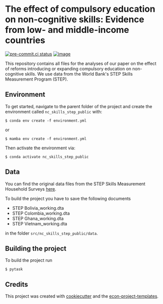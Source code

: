 # The effect of compulsory education on non-cognitive skills: Evidence from low- and middle-income countries

[![pre-commit.ci status](https://results.pre-commit.ci/badge/github/antoniaen/nc_skills_step_public/main.svg)](https://results.pre-commit.ci/latest/github/antoniaen/nc_skills_step_public/main)
[![image](https://img.shields.io/badge/code%20style-black-000000.svg)](https://github.com/psf/black)

This repository contains all files for the analyses of our paper on the effect of reforms introducing or expanding compulsory education on non-cognitive skills. We use data from the World Bank's STEP Skills Measurement Program (STEP).

## Environment

To get started, navigate to the parent folder of the project and create the environment
called `nc_skills_step_public` with:

```console
$ conda env create -f environment.yml
```

or

```console
$ mamba env create -f environment.yml
```

Then activate the environment via:

```console
$ conda activate nc_skills_step_public
```

## Data

You can find the original data files from the STEP Skills Measurement Household Surveys [here](https://microdata.worldbank.org/index.php/catalog/step/?page=1&ps=15&repo=step).

To build the project you have to save the following documents

- STEP Bolivia_working.dta
- STEP Colombia_working.dta
- STEP Ghana_working.dta
- STEP Vietnam_working.dta

in the folder `src/nc_skills_step_public/data`.

## Building the project

To build the project run

```console
$ pytask
```

## Credits

This project was created with [cookiecutter](https://github.com/audreyr/cookiecutter)
and the
[econ-project-templates](https://github.com/OpenSourceEconomics/econ-project-templates).
